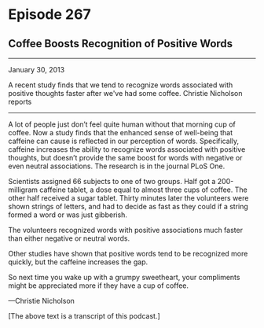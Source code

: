 # Episode 267

## Coffee Boosts Recognition of Positive Words

---

January 30, 2013

A recent study finds that we tend to recognize words associated with positive thoughts faster after we've had some coffee. Christie Nicholson reports

---

A lot of people just don’t feel quite human without that morning cup of coffee. Now a study finds that the enhanced sense of well-being that caffeine can cause is reflected in our perception of words. Specifically, caffeine increases the ability to recognize words associated with positive thoughts, but doesn’t provide the same boost for words with negative or even neutral associations. The research is in the journal PLoS One.

Scientists assigned 66 subjects to one of two groups. Half got a 200-milligram caffeine tablet, a dose equal to almost three cups of coffee. The other half received a sugar tablet. Thirty minutes later the volunteers were shown strings of letters, and had to decide as fast as they could if a string formed a word or was just gibberish.

The volunteers recognized words with positive associations much faster than either negative or neutral words.

Other studies have shown that positive words tend to be recognized more quickly, but the caffeine increases the gap.

So next time you wake up with a grumpy sweetheart, your compliments might be appreciated more if they have a cup of coffee.

—Christie Nicholson

[The above text is a transcript of this podcast.]

